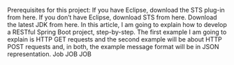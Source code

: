 Prerequisites for this project:
If you have Eclipse, download the STS plug-in from here.
If you don’t have Eclipse, download STS from here.
Download the latest JDK from here. 
In this article, I am going to explain how to develop a RESTful Spring Boot project, step-by-step.
The first example I am going to explain is HTTP GET requests and the second example will be about HTTP POST requests and, 
in both, the example message format will be in JSON representation.
Job JOB JOB
